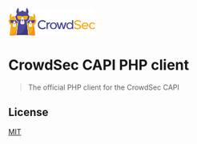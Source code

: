 ![CrowdSec Logo](https://raw.githubusercontent.com/crowdsecurity/php-capi-client/main/docs/images/logo_crowdsec.png)

# CrowdSec CAPI PHP client

> The official PHP client for the CrowdSec CAPI


## License

[MIT](https://github.com/crowdsecurity/php-capi-client/blob/main/LICENSE)
